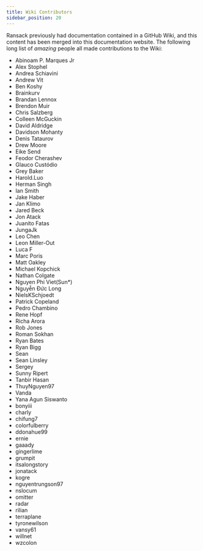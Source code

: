 ```yaml
---
title: Wiki Contributors
sidebar_position: 20
---
```


Ransack previously had documentation contained in a GitHub Wiki, and this content has been merged into this documentation website. The following long list of _amazing_ people all made contributions to the Wiki:

- Abinoam P. Marques Jr
- Alex Stophel
- Andrea Schiavini
- Andrew Vit
- Ben Koshy
- Brainkurv
- Brandan Lennox
- Brendon Muir
- Chris Salzberg
- Colleen McGuckin
- David Aldridge
- Davidson Mohanty
- Denis Tataurov
- Drew Moore
- Eike Send
- Feodor Cherashev
- Glauco Custódio
- Grey Baker
- Harold.Luo
- Herman Singh
- Ian Smith
- Jake Haber
- Jan Klimo
- Jared Beck
- Jon Atack
- Juanito Fatas
- JungaJk
- Leo Chen
- Leon Miller-Out
- Luca F
- Marc Poris
- Matt Oakley
- Michael Kopchick
- Nathan Colgate
- Nguyen Phi Viet(Sun\*)
- Nguyễn Đức Long
- NielsKSchjoedt
- Patrick Copeland
- Pedro Chambino
- Rene Hopf
- Richa Arora
- Rob Jones
- Roman Sokhan
- Ryan Bates
- Ryan Bigg
- Sean
- Sean Linsley
- Sergey
- Sunny Ripert
- Tanbir Hasan
- ThuyNguyen97
- Vanda
- Yana Agun Siswanto
- bonyiii
- charly
- chifung7
- colorfulberry
- ddonahue99
- ernie
- gaaady
- gingerlime
- grumpit
- itsalongstory
- jonatack
- kogre
- nguyentrungson97
- nslocum
- omitter
- radar
- rilian
- terraplane
- tyronewilson
- vansy61
- willnet
- wzcolon
